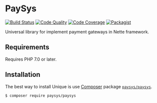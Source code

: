 # PaySys

[![Build Status](https://scrutinizer-ci.com/g/PaySys/PaySys/badges/build.png?b=master)](https://scrutinizer-ci.com/g/PaySys/PaySys/)
[![Code Quality](https://scrutinizer-ci.com/g/PaySys/PaySys/badges/quality-score.png?b=master)](https://scrutinizer-ci.com/g/PaySys/PaySys/)
[![Code Coverage](https://scrutinizer-ci.com/g/PaySys/PaySys/badges/coverage.png?b=master)](https://scrutinizer-ci.com/g/PaySys/PaySys/)
[![Packagist](https://img.shields.io/packagist/v/PaySys/PaySys.svg)](https://packagist.org/packages/paysys/paysys)

Universal library for implement payment gateways in Nette framework.

## Requirements

Requires PHP 7.0 or later.

## Installation

The best way to install Unique is use [Composer](http://getcomposer.org) package [`paysys/paysys`](https://packagist.org/packages/paysys/paysys).

```
$ composer require paysys/paysys
```
